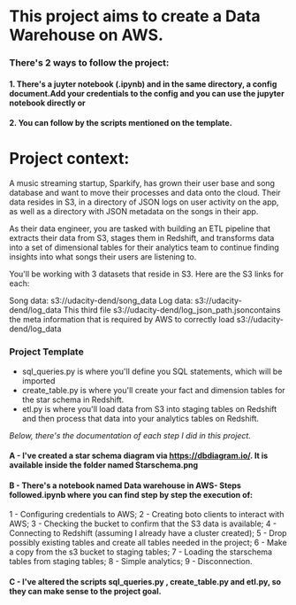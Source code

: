  
# This project aims to create a Data Warehouse on AWS.
### There's 2 ways to follow the project: 
#### 1. There's a juyter notebook (.ipynb) and in the same directory, a config document.Add your credentials to the config and you can use the jupyter notebook directly or
#### 2. You can follow by the scripts mentioned on the template.

# Project context:

A music streaming startup, Sparkify, has grown their user base and song database and want to move their processes and data onto the cloud. Their data resides in S3, in a directory of JSON logs on user activity on the app, as well as a directory with JSON metadata on the songs in their app.

As their data engineer, you are tasked with building an ETL pipeline that extracts their data from S3, stages them in Redshift, and transforms data into a set of dimensional tables for their analytics team to continue finding insights into what songs their users are listening to.

You'll be working with 3 datasets that reside in S3. Here are the S3 links for each:

Song data: s3://udacity-dend/song_data
Log data: s3://udacity-dend/log_data
This third file s3://udacity-dend/log_json_path.jsoncontains the meta information that is required by AWS to correctly load s3://udacity-dend/log_data


### Project Template

- sql_queries.py is where you'll define you SQL statements, which will be imported
- create_table.py is where you'll create your fact and dimension tables for the star schema in Redshift.
- etl.py is where you'll load data from S3 into staging tables on Redshift and then process that data into your analytics tables on Redshift.


*Below, there's the documentation of each step I did in this project.*


#### A -   I've created a star schema diagram via https://dbdiagram.io/. It is available inside the folder named **Starschema.png**

#### B - There's a notebook named **Data warehouse in AWS- Steps followed.ipynb** where you can find step by step the execution of:

1 - Configuring credentials to AWS;
2 - Creating boto clients to interact with AWS; 
3 - Checking the bucket to confirm that the S3 data is available;
4 - Connecting to Redshift (assuming I already have a cluster created);
5 - Drop possibly existing tables and create all tables needed in the project;
6 - Make a copy from the s3 bucket to staging tables;
7 - Loading the starschema tables from staging tables;
8 - Simple analytics;
9 - Disconnection.

#### C - I've altered the scripts sql_queries.py , create_table.py and etl.py, so they can make sense to the project goal.



